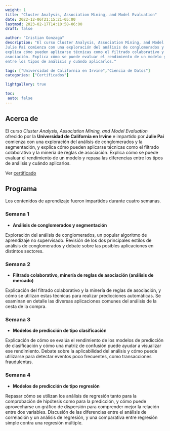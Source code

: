 ```yaml
---
weight: 1
title: "Cluster Analysis, Association Mining, and Model Evaluation"
date: 2022-12-06T21:15:21-05:00
lastmod: 2023-02-17T14:10:58-06:00
draft: false

author: "Cristian Gonzaga"
description: "El curso Cluster Analysis, Association Mining, and Model Evaluation ofrecido por la Universidad de California en Irvine e impartido por 
Julie Pai comienza con una exploración del análisis de conglomerados y la segmentación, y 
explica cómo pueden aplicarse técnicas como el filtrado colaborativo y la minería de reglas de 
asociación. Explica cómo se puede evaluar el rendimiento de un modelo y repasa las diferencias 
entre los tipos de análisis y cuándo aplicarlos."

tags: ["Universidad de California en Irvine","Ciencia de Datos"]
categories: ["Certificados"]

lightgallery: true

toc:
 auto: false
---
```

<!--more-->

## Acerca de

El curso *Cluster Analysis, Association Mining, and Model Evaluation* ofrecido por la **Universidad de California en Irvine** e impartido por 
**Julie Pai** comienza con una exploración del análisis de conglomerados y la segmentación, y 
explica cómo pueden aplicarse técnicas como el filtrado colaborativo y la minería de reglas de 
asociación. Explica cómo se puede evaluar el rendimiento de un modelo y repasa las diferencias 
entre los tipos de análisis y cuándo aplicarlos.

Ver [certificado](https://coursera.org/share/cddbab89f2512e479cd6095dac464dda)

## Programa

Los contenidos de aprendizaje fueron impartidos durante cuatro semanas.

### Semana 1
* **Análisis de conglomerados y segmentación**

Exploración del análisis de conglomerados, un popular algoritmo de aprendizaje no supervisado. 
Revisión de los dos principales estilos de análisis de conglomerados y debate sobre las posibles 
aplicaciones en distintos sectores.

### Semana 2
* **Filtrado colaborativo, minería de reglas de asociación (análisis de mercado)**

Explicación del filtrado colaborativo y la minería de reglas de asociación, y cómo se utilizan 
estas técnicas para realizar predicciones automáticas. Se examinan en detalle las diversas 
aplicaciones comunes del análisis de la cesta de la compra.

### Semana 3
* **Modelos de predicción de tipo clasificación**

Explicación de cómo se evalúa el rendimiento de los modelos de predicción de clasificación y 
cómo una matriz de confusión puede ayudar a visualizar ese rendimiento. Debate sobre la 
aplicabilidad del análisis y cómo puede utilizarse para detectar eventos poco frecuentes, 
como transacciones fraudulentas.

### Semana 4
* **Modelos de predicción de tipo regresión**

Repasar cómo se utilizan los análisis de regresión tanto para la comprobación de hipótesis 
como para la predicción, y cómo puede aprovecharse un gráfico de dispersión para comprender 
mejor la relación entre dos variables. Discusión de las diferencias entre el análisis de 
correlación y un análisis de regresión, y una comparativa entre regresión simple contra una 
regresión múltiple.









